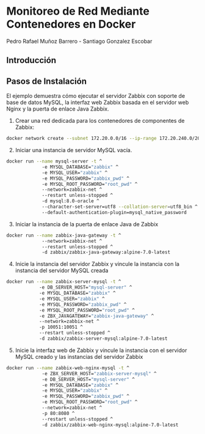 # Monitoreo de Red Mediante Contenedores en Docker
Pedro Rafael Muñoz Barrero - Santiago Gonzalez Escobar

## Introducción

## Pasos de Instalación

El ejemplo demuestra cómo ejecutar el servidor Zabbix con soporte de base de datos MySQL, la interfaz web Zabbix basada en el servidor web Nginx y la puerta de enlace Java Zabbix.

1. Crear una red dedicada para los contenedores de componentes de Zabbix:
   
```bash
docker network create --subnet 172.20.0.0/16 --ip-range 172.20.240.0/20 zabbix-net
```

2. Iniciar una instancia de servidor MySQL vacía.
   
```bash
docker run --name mysql-server -t ^
             -e MYSQL_DATABASE="zabbix" ^
             -e MYSQL_USER="zabbix" ^
             -e MYSQL_PASSWORD="zabbix_pwd" ^
             -e MYSQL_ROOT_PASSWORD="root_pwd" ^
             --network=zabbix-net ^
             --restart unless-stopped ^
             -d mysql:8.0-oracle ^
             --character-set-server=utf8 --collation-server=utf8_bin ^
             --default-authentication-plugin=mysql_native_password
```

3. Iniciar la instancia de la puerta de enlace Java de Zabbix

```bash
docker run --name zabbix-java-gateway -t ^
             --network=zabbix-net ^
             --restart unless-stopped ^
             -d zabbix/zabbix-java-gateway:alpine-7.0-latest
```

4. Inicie la instancia del servidor Zabbix y vincule la instancia con la instancia del servidor MySQL creada

```bash
docker run --name zabbix-server-mysql -t ^
            -e DB_SERVER_HOST="mysql-server" ^
            -e MYSQL_DATABASE="zabbix" ^
            -e MYSQL_USER="zabbix" ^
            -e MYSQL_PASSWORD="zabbix_pwd" ^
            -e MYSQL_ROOT_PASSWORD="root_pwd" ^
            -e ZBX_JAVAGATEWAY="zabbix-java-gateway" ^
            --network=zabbix-net ^
            -p 10051:10051 ^
            --restart unless-stopped ^
            -d zabbix/zabbix-server-mysql:alpine-7.0-latest
```

5. Inicie la interfaz web de Zabbix y vincule la instancia con el servidor MySQL creado y las instancias del servidor Zabbix

```bash
docker run --name zabbix-web-nginx-mysql -t ^
             -e ZBX_SERVER_HOST="zabbix-server-mysql" ^
             -e DB_SERVER_HOST="mysql-server" ^
             -e MYSQL_DATABASE="zabbix" ^
             -e MYSQL_USER="zabbix" ^
             -e MYSQL_PASSWORD="zabbix_pwd" ^
             -e MYSQL_ROOT_PASSWORD="root_pwd" ^
             --network=zabbix-net ^
             -p 80:8080 ^
             --restart unless-stopped ^
             -d zabbix/zabbix-web-nginx-mysql:alpine-7.0-latest
```

